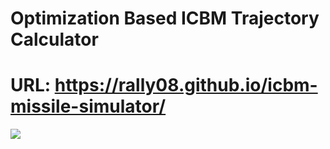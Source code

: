 # Optimization Based ICBM Trajectory Calculator
# URL: https://rally08.github.io/icbm-missile-simulator/

![]([https://github.com/RaLLy08/a-star-algorithm/blob/main/GIF.gif](https://github.com/RaLLy08/icbm-missile-simulator/blob/main/preview.png))
